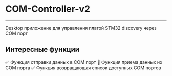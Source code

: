 # COM-Controller-v2
____
Desktop приложение для управления платой STM32 discovery через COM порт
## Интересные функции
:white_check_mark: Функция отправки данных в COM порт
:black_square_button: Функция приема данных из COM порта
:white_check_mark: Функция возвращающая список доступных COM портов

